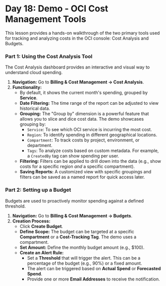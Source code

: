 # Day 18: Demo - OCI Cost Management Tools

This lesson provides a hands-on walkthrough of the two primary tools used for tracking and analyzing costs in the OCI console: Cost Analysis and Budgets.

### Part 1: Using the Cost Analysis Tool
The Cost Analysis dashboard provides an interactive and visual way to understand cloud spending.

1.  **Navigation:** Go to **Billing & Cost Management -> Cost Analysis**.
2.  **Functionality:**
    -   By default, it shows the current month's spending, grouped by **Service**.
    -   **Date Filtering:** The time range of the report can be adjusted to view historical data.
    -   **Grouping:** The "Group by" dimension is a powerful feature that allows you to slice and dice cost data. The demo showcases grouping by:
        -   `Service`: To see which OCI service is incurring the most cost.
        -   `Region`: To identify spending in different geographical locations.
        -   `Compartment`: To track costs by project, environment, or department.
        -   `Tags`: To analyze costs based on custom metadata. For example, a `CreatedBy` tag can show spending per user.
    -   **Filtering:** Filters can be applied to drill down into the data (e.g., show costs for a specific region *and* a specific compartment).
    -   **Saving Reports:** A customized view with specific groupings and filters can be saved as a named report for quick access later.

### Part 2: Setting up a Budget
Budgets are used to proactively monitor spending against a defined threshold.

1.  **Navigation:** Go to **Billing & Cost Management -> Budgets**.
2.  **Creation Process:**
    -   Click **Create Budget**.
    -   **Define Scope:** The budget can be targeted at a specific **Compartment** or a **Cost-Tracking Tag**. The demo uses a compartment.
    -   **Set Amount:** Define the monthly budget amount (e.g., $100).
    -   **Create an Alert Rule:**
        -   Set a **Threshold** that will trigger the alert. This can be a percentage of the budget (e.g., 90%) or a fixed amount.
        -   The alert can be triggered based on **Actual Spend** or **Forecasted Spend**.
        -   Provide one or more **Email Addresses** to receive the notification.
